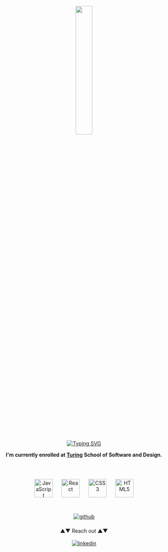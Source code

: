 <div align="center">
  <img src="https://i.ibb.co/Vq03TXm/image-6483441.jpg" align="center" style="width: 30%" />
</div>  

<br/>
<div align="center">
  <a href="https://git.io/typing-svg"><img src="https://readme-typing-svg.demolab.com?  
font=Fira+Code&duration=1800&pause=1300&color=00FFA7&center=true&vCenter=true&multiline=true&random=false&width=195&lines=Hey%2C+I'm+Robert!" alt="Typing SVG" /></a>
</div>

**<div align="center">I'm currently enrolled at [Turing](https://turing.edu/) School of Software and Design.</div>**  

<br/>
<br/>

<div align="center">  
  <a href="https://www.javascript.com/" target="_blank"><img style="margin: 10px" src="https://profilinator.rishav.dev/skills-assets/javascript-original.svg" alt="JavaScript" height="50" /></a>  
  <a href="https://reactjs.org/" target="_blank"><img style="margin: 10px" src="https://profilinator.rishav.dev/skills-assets/react-original-wordmark.svg" alt="React" height="50" /></a>  
  <a href="https://www.w3schools.com/css/" target="_blank"><img style="margin: 10px" src="https://profilinator.rishav.dev/skills-assets/css3-original-wordmark.svg" alt="CSS3" height="50" /></a>  
  <a href="https://en.wikipedia.org/wiki/HTML5" target="_blank"><img style="margin: 10px" src="https://profilinator.rishav.dev/skills-assets/html5-original-wordmark.svg" alt="HTML5" height="50" /></a>  
</div>  

<br/>
<br/>

<div align="center">
  <a href="https://github.com/https://github.com/robert-phillips33" target="_blank">
    <img src="https://img.shields.io/badge/github-%2324292e.svg?&style=for-the-badge&logo=github&logoColor=white" alt="github" style="margin-bottom: 5px;" />
  </a>
</div>


<br/>
<div align="center">▲▼ Reach out ▲▼</div>
<br/>

<div align="center">
  <a href="https://www.linkedin.com/in/robert-phillips-56b9bb310/" target="_blank">
    <img src="https://img.shields.io/badge/linkedin-%231E77B5.svg?&style=for-the-badge&logo=linkedin&logoColor=white" alt="linkedin" style="margin-bottom: 5px;" />
  </a>  
</div>  




